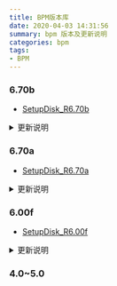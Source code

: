 ```yaml
---
title: BPM版本库
date: 2020-04-03 14:31:56
summary: bpm 版本及更新说明
categories: bpm
tags:
- BPM
---
```


### 6.70b
-  [SetupDisk_R6.70b](http://qn.lxyzy.top/SetupDisk__R6.70b.rar)
<details>
<summary>更新说明</summary>

 1. "数据库若设置TaskID为主键，表单提交提示TaskID不能为空（紧急）
由Oracle自增列判断优化引起"
 2. "彻底修正Asp.net FormsAuthentication Cookie为Lax的问题
虽然以前将SameSite强制设置为None起到一定作用，但现在发现None也是有问题的
    1.chrome 64位版本80.0.3987.149 http请求不接受SameSite=None 的cookie（只能在https中使用），当http场合发送这样的cookie时，浏览器认为cookie错误，结果：在某些电脑上，BPM网站登录时输入正确账密后，登录页面不跳转
    2.Response.Redirect时FormsAuthentication cookie为None或Lax有时不会传递到目标页面（Lax总是不传，None看浏览器版本），表现为：移动端打开PC表单某些情况下不会直接打开表单，而是跳转到登录页面的问题
    目前采用解决办法：SameSite既不是Lax也不是None而是空
    老版本可拷贝WEB\App_Code\YZSoft\Helper\YZAuthHelper.cs的2个方法：
    public static void SetAuthCookie(string account)
    public static void SetAuthCookie(string account, string token)"



</details>


### 6.70a
-  [SetupDisk_R6.70a](http://qn.lxyzy.top/SetupDisk__R6.70a.rar)
<details>
<summary>更新说明</summary>

 1. "服务器端.net环境需4.5以上（原来是4.0），客户端还是4.0
 2. 服务器和WEB Newtonsoft.Json都升级为12.0.01
 2. 升级原因：系统使用的部分库需要.net4.5"
 2. ESB2.0推出，除数据源外还支持输出，原ESB建的内容仍可用，也可修改，但取消新增功能
 2. 推出队列，支持异步输出
 2. 运维\任务移交模块，切换用户后，任务列表不会自动更新
 2. 报表设计器设计的报表没有导出Grid的按钮


</details>



### 6.00f
-  [SetupDisk_R6.00f](http://qn.lxyzy.top/SetupDisk_R6.00f.rar)
<details>
<summary>更新说明</summary>

 1. 流程运维 ，任务移交时选择 在途申请的任务移交会出错
 2. 应用客制模块，记录授权，点击报错
 2.  集成管理，添加BPM服务器，示例数据端口为1590,建议1580
 2. 报表，明细表没有记录勾选的字段。下次设置需重新勾选
 2. 下拉列表通过别的字段过滤 ，然后赋值给金额。移动端输入数据没有过滤出结果时，金额字段为上一次过滤的结果，应该为空过滤增加!=选项（涉及表单数据源和开窗查询）
 2. "支持数据库连接信息存储到外部系统，在Server.config,database节，增加ConnectionStringProvider配置项，如下：
 <ConnectionStringProvider>MyConnectionProvider.Provider,MyConnectionProvider</ConnectionStringProvider>
 新建库：MyConnectionProvider.dll，添加类：MyConnectionProvider.Provider
 实现接口：
 BPM.Server.Interface.IConnectionStringProvider，通过GetConnectionString方法返回连接字符串"

 2. 6.00f主数据库支持Oracle
 2. 在阅示节点，处理人再次启用阅示，选择人员，提交后报错
 2. ExtServer对应的.svr文件中连接信息，用户名、密码加密（对于已存在的ExtServer，重新保存后会自动加密）
 2. 访问控制模块，增加资源权限管理，可授权资源管理员和授权管理员，资源管理员可在后台模块编辑资源，授权管理员可在运维模块修改资源权限
 2. 一人多岗，增加设置缺省职位，管理员在组织管理中修改，个人在岗位地图中修改，在起流程时，缺省职位显示在最前面

</details>


### 4.0~5.0

